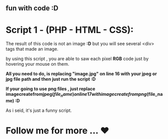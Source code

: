 ## fun with code :D
# Script 1 - (PHP - HTML - CSS):

  The result of this code is not an image **:D** but you will see several \<div\> tags that made an image.
  
  by using this script , you are able to saw each pixel **RGB** code just by hovering your mouse on them.
  
  **All you need to do, is replacing "image.jpg" on line 16 with your jpeg or jpg file path and then just run the script :D**
  
  **If your going to use png files , just replace imagecreatefromjpeg($file_name) on line 17 with imagecreatefrompng($file_name) :D**
  
  As i seid, it's just a funny script.
  
  
  # Follow me for more ... ❤️
